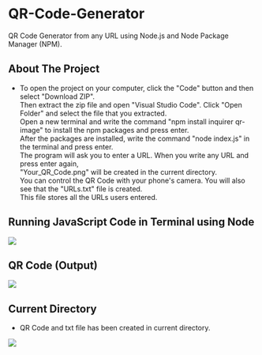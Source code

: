 # QR-Code-Generator

QR Code Generator from any URL using Node.js and Node Package Manager (NPM).

## About The Project

* To open the project on your computer, click the "Code" button and then select "Download ZIP". </br>
Then extract the zip file and open "Visual Studio Code". Click "Open Folder" and select the file that you extracted. </br>
Open a new terminal and write the command "npm install inquirer qr-image" to install the npm packages and press enter. </br>
After the packages are installed, write the command "node index.js" in the terminal and press enter. </br>
The program will ask you to enter a URL. When you write any URL and press enter again, </br> 
"Your_QR_Code.png" will be created in the current directory. </br>
You can control the QR Code with your phone's camera.
You will also see that the "URLs.txt" file is created. </br>
This file stores all the URLs users entered.

## Running JavaScript Code in Terminal using Node
<img src="https://github.com/ysnhasan1/QR-Code-Generator/assets/102024926/7535b297-a9cf-49ed-9ee2-039c342b314f"><br />

## QR Code (Output)
<img src="https://github.com/ysnhasan1/QR-Code-Generator/assets/102024926/a08b0bdc-fd46-47ca-81c0-166a980867d6"><br />

## Current Directory
* QR Code and txt file has been created in current directory. <br />

<img src="https://github.com/ysnhasan1/QR-Code-Generator/assets/102024926/11371ef8-6ffd-4516-8471-8a5988142694">
